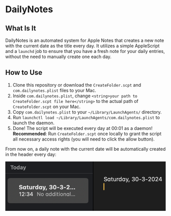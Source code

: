 # DailyNotes

## What Is It

DailyNotes is an automated system for Apple Notes that creates a new note with the current date as the title every day. It utilizes a simple AppleScript and a `launchd` job to ensure that you have a fresh note for your daily entries, without the need to manually create one each day.

## How to Use

1. Clone this repository or download the `CreateFolder.scpt` and `com.dailynotes.plist` files to your Mac.
2. Inside `com.dailynotes.plist`, change `<string>your path to CreateFolder.scpt file here</string>` to the actual path of `CreateFolder.scpt` on your Mac.
3. Copy `com.dailynotes.plist` to your `~/Library/LaunchAgents/` directory.
4. Run `launchctl load ~/Library/LaunchAgents/com.dailynotes.plist` to launch the daemon.
5. Done! The script will be executed every day at 00:01 as a daemon! **Recommended**: Run `CreateFolder.scpt` once locally to grant the script all necessary access rights (you will need to click the allow button).

From now on, a daily note with the current date will be automatically created in the header every day:

![Example Image](example.png)